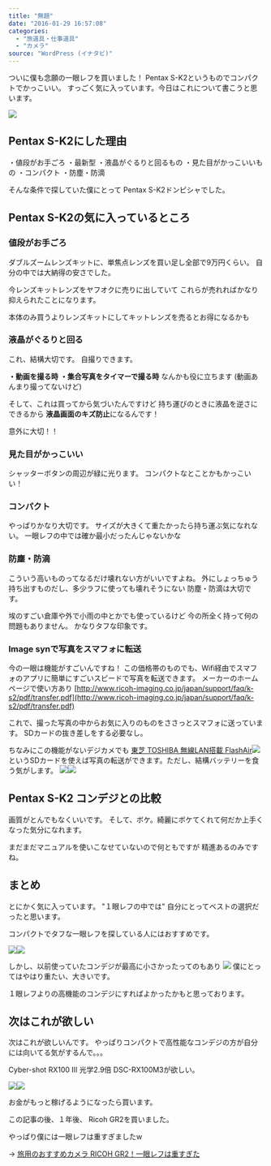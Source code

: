 ```yaml
---
title: "無題"
date: "2016-01-29 16:57:08"
categories:
  - "旅道具・仕事道具"
  - "カメラ"
source: "WordPress (イナタビ)"
---
```


ついに僕も念願の一眼レフを買いました！
Pentax S-K2というものでコンパクトでかっこいい。
すっごく気に入っています。今日はこれについて書こうと思います。

![](https://masayamuko.com/wp/wp-content/uploads/2016/01/img_0176-1024x768.jpeg)

## Pentax S-K2にした理由

・値段がお手ごろ
・最新型
・液晶がぐるりと回るもの
・見た目がかっこいいもの
・コンパクト
・防塵・防滴

そんな条件で探していた僕にとって
Pentax S-K2ドンピシャでした。

## Pentax S-K2の気に入っているところ

### 値段がお手ごろ
ダブルズームレンズキットに、単焦点レンズを買い足し全部で9万円くらい。
自分の中では大納得の安さでした。

今レンズキットレンズをヤフオクに売りに出していて
これらが売れればかなり抑えられたことになります。

本体のみ買うよりレンズキットにしてキットレンズを売るとお得になるかも

### 液晶がぐるりと回る

これ、結構大切です。
自撮りできます。

**・動画を撮る時**
**・集合写真をタイマーで撮る時**
なんかも役に立ちます
(動画あんまり撮ってないけど)

そして、これは買ってから気づいたんですけど
持ち運びのときに液晶を逆さにできるから
**液晶画面のキズ防止**になるんです！

意外に大切！！

### 見た目がかっこいい
シャッターボタンの周辺が緑に光ります。
コンパクトなとことかもかっこいい！

### コンパクト
やっぱりかなり大切です。
サイズが大きくて重たかったら持ち運ぶ気になれない。
一眼レフの中では確か最小だったんじゃないかな

### 防塵・防滴
こういう高いものってなるだけ壊れない方がいいですよね。
外にしょっちゅう持ち出すものだし、多少ラフに使っても壊れそうにない
防塵・防滴は大切です。

埃のすごい倉庫や外で小雨の中とかでも使っているけど
今の所全く持って何の問題もありません。
かなりタフな印象です。

### Image synで写真をスマフォに転送

今の一眼は機能がすごいんですね！
この価格帯のものでも、Wifi経由でスマフォのアプリに簡単にすごいスピードで写真を転送できます。
メーカーのホームページで使い方あり
[http://www.ricoh-imaging.co.jp/japan/support/faq/k-s2/pdf/transfer.pdf](http://www.ricoh-imaging.co.jp/japan/support/faq/k-s2/pdf/transfer.pdf)

これで、撮った写真の中からお気に入りのものをささっとスマフォに送っています。
SDカードの抜き差しをする必要なし。

ちなみにこの機能がないデジカメでも
[東芝 TOSHIBA 無線LAN搭載 FlashAir](http://www.amazon.co.jp/gp/product/B00MODEJYO/ref=as_li_ss_tl?ie=UTF8&camp=247&creative=7399&creativeASIN=B00MODEJYO&linkCode=as2&tag=masaya041-22)![](http://ir-jp.amazon-adsystem.com/e/ir?t=masaya041-22&l=as2&o=9&a=B00MODEJYO)
というSDカードを使えば写真の転送ができます。ただし、結構バッテリーを食う気がします。
[![](http://ws-fe.amazon-adsystem.com/widgets/q?_encoding=UTF8&ASIN=B00MODEJYO&Format=_SL250_&ID=AsinImage&MarketPlace=JP&ServiceVersion=20070822&WS=1&tag=masaya041-22)](http://www.amazon.co.jp/gp/product/B00MODEJYO/ref=as_li_ss_il?ie=UTF8&camp=247&creative=7399&creativeASIN=B00MODEJYO&linkCode=as2&tag=masaya041-22)![](http://ir-jp.amazon-adsystem.com/e/ir?t=masaya041-22&l=as2&o=9&a=B00MODEJYO)

## Pentax S-K2 コンデジとの比較
画質がとんでもなくいいです。
そして、ボケ。綺麗にボケてくれて何だか上手くなった気分になれます。

まだまだマニュアルを使いこなせていないので何ともですが
精進あるのみですね。

## まとめ

とにかく気に入っています。
"１眼レフの中では"
自分にとってベストの選択だったと思います。

コンパクトでタフな一眼レフを探している人にはおすすめです。

[![](http://ws-fe.amazon-adsystem.com/widgets/q?_encoding=UTF8&ASIN=B00TENR002&Format=_SL250_&ID=AsinImage&MarketPlace=JP&ServiceVersion=20070822&WS=1&tag=masaya041-22)](http://www.amazon.co.jp/gp/product/B00TENR002/ref=as_li_ss_il?ie=UTF8&camp=247&creative=7399&creativeASIN=B00TENR002&linkCode=as2&tag=masaya041-22)![](http://ir-jp.amazon-adsystem.com/e/ir?t=masaya041-22&l=as2&o=9&a=B00TENR002)

しかし、以前使っていたコンデジが最高に小さかったってのもあり
![](https://masayamuko.com/wp/wp-content/uploads/2016/01/IMGP1511-300x200.jpg)
僕にとってはやはり重たい、大きいです。

１眼レフよりの高機能のコンデジにすればよかったかもと思っております。

## 次はこれが欲しい

次はこれが欲しいんです。
やっぱりコンパクトで高性能なコンデジの方が自分には向いてる気がするんで。。。

Cyber-shot RX100 III 光学2.9倍 DSC-RX100M3が欲しい。

[![](http://ws-fe.amazon-adsystem.com/widgets/q?_encoding=UTF8&ASIN=B00KD43UTQ&Format=_SL250_&ID=AsinImage&MarketPlace=JP&ServiceVersion=20070822&WS=1&tag=masaya041-22)](http://www.amazon.co.jp/gp/product/B00KD43UTQ/ref=as_li_ss_il?ie=UTF8&camp=247&creative=7399&creativeASIN=B00KD43UTQ&linkCode=as2&tag=masaya041-22)![](http://ir-jp.amazon-adsystem.com/e/ir?t=masaya041-22&l=as2&o=9&a=B00KD43UTQ)

お金がもっと稼げるようになったら買います。

この記事の後、１年後、
Ricoh GR2を買いました。

やっぱり僕には一眼レフは重すぎましたw

→ [旅用のおすすめカメラ RICOH GR2！一眼レフは重すぎた](https://masayamuko.com/ricohgr2-review/)